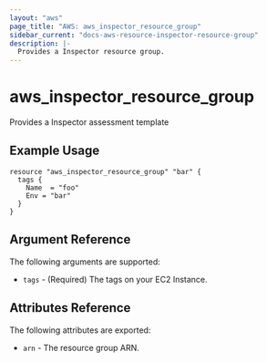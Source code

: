 ```yaml
---
layout: "aws"
page_title: "AWS: aws_inspector_resource_group"
sidebar_current: "docs-aws-resource-inspector-resource-group"
description: |-
  Provides a Inspector resource group.
---
```


# aws\_inspector\_resource\_group

Provides a Inspector assessment template

## Example Usage

```
resource "aws_inspector_resource_group" "bar" {
  tags {
    Name  = "foo"
    Env = "bar"
  }
}
```

## Argument Reference

The following arguments are supported:

* `tags` - (Required) The tags on your EC2 Instance.

## Attributes Reference

The following attributes are exported:

* `arn` - The resource group ARN.

